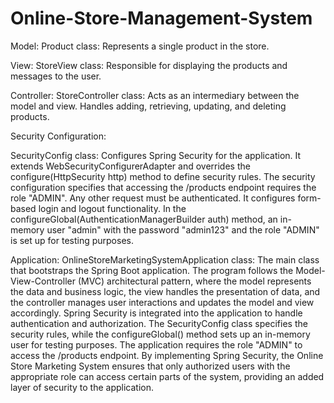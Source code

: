 # Online-Store-Management-System
Model:
Product class: Represents a single product in the store.

View:
StoreView class: Responsible for displaying the products and messages to the user.

Controller:
StoreController class: Acts as an intermediary between the model and view. Handles adding, retrieving, updating, and deleting products.

Security Configuration:

SecurityConfig class: Configures Spring Security for the application. It extends WebSecurityConfigurerAdapter and overrides the configure(HttpSecurity http) method to define security rules.
The security configuration specifies that accessing the /products endpoint requires the role "ADMIN". Any other request must be authenticated.
It configures form-based login and logout functionality.
In the configureGlobal(AuthenticationManagerBuilder auth) method, an in-memory user "admin" with the password "admin123" and the role "ADMIN" is set up for testing purposes.

Application:
OnlineStoreMarketingSystemApplication class: The main class that bootstraps the Spring Boot application.
The program follows the Model-View-Controller (MVC) architectural pattern, where the model represents the data and business logic, the view handles the presentation of data, and the controller manages user interactions and updates the model and view accordingly.
Spring Security is integrated into the application to handle authentication and authorization. The SecurityConfig class specifies the security rules, while the configureGlobal() method sets up an in-memory user for testing purposes. The application requires the role "ADMIN" to access the /products endpoint.
By implementing Spring Security, the Online Store Marketing System ensures that only authorized users with the appropriate role can access certain parts of the system, providing an added layer of security to the application.
